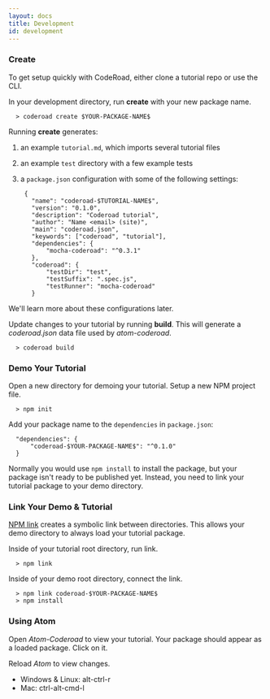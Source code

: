```yaml
---
layout: docs
title: Development
id: development
---
```


### Create

To get setup quickly with CodeRoad, either clone a tutorial repo or use the CLI.

In your development directory, run **create** with your new package name.

      > coderoad create $YOUR-PACKAGE-NAME$

Running **create** generates:

1. an example `tutorial.md`, which imports several tutorial files
2. an example `test` directory with a few example tests
3. a `package.json` configuration with some of the following settings:


        {
          "name": "coderoad-$TUTORIAL-NAME$",
          "version": "0.1.0",
          "description": "Coderoad tutorial",
          "author": "Name <email> (site)",
          "main": "coderoad.json",
          "keywords": ["coderoad", "tutorial"],
          "dependencies": {
              "mocha-coderoad": "^0.3.1"
          },
          "coderoad": {
              "testDir": "test",
              "testSuffix": ".spec.js",
              "testRunner": "mocha-coderoad"
          }

We'll learn more about these configurations later.

Update changes to your tutorial by running **build**. This will generate a *coderoad.json* data file used by *atom-coderoad*.

      > coderoad build

### Demo Your Tutorial

Open a new directory for demoing your tutorial. Setup a new NPM project file.

      > npm init

Add your package name to the `dependencies` in `package.json`:

      "dependencies": {
          "coderoad-$YOUR-PACKAGE-NAME$": "^0.1.0"
      }

Normally you would use `npm install` to install the package, but your package isn't ready to be published yet. Instead, you need to link your tutorial package to your demo directory.

### Link Your Demo & Tutorial

[NPM link](https://docs.npmjs.com/cli/link) creates a symbolic link between directories. This allows your demo directory to always load your tutorial package.

Inside of your tutorial root directory, run link.

      > npm link

Inside of your demo root directory, connect the link.

      > npm link coderoad-$YOUR-PACKAGE-NAME$
      > npm install


### Using Atom

Open *Atom-Coderoad* to view your tutorial. Your package should appear as a loaded package. Click on it.

Reload *Atom* to view changes.

* Windows & Linux: alt-ctrl-r
* Mac: ctrl-alt-cmd-l
